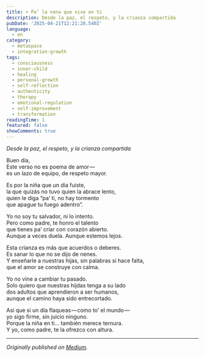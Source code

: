 ```yaml
---
title: ☀️ Pa’ la nena que vive en ti
description: Desde la paz, el respeto, y la crianza compartida
pubDate: '2025-04-21T12:21:28.540Z'
language:
  - en
category:
  - metaspace
  - integration-growth
tags:
  - consciousness
  - inner-child
  - healing
  - personal-growth
  - self-reflection
  - authenticity
  - therapy
  - emotional-regulation
  - self-improvement
  - transformation
readingTime: 1
featured: false
showComments: true
---
```


_Desde la paz, el respeto, y la crianza compartida_

Buen día,<br>Este verso no es poema de amor — <br>es un lazo de equipo, de respeto mayor.

Es por la niña que un día fuiste,<br>la que quizás no tuvo quien la abrace lento,<br>quien le diga “pa’ ti, no hay tormento<br>que apague tu fuego adentro”.

Yo no soy tu salvador, ni lo intento.<br>Pero como padre, te honro el talento<br>que tienes pa’ criar con corazón abierto.<br>Aunque a veces duela. Aunque estemos lejos.

Esta crianza es más que acuerdos o deberes.<br>Es sanar lo que no se dijo de nenes.<br>Y enseñarle a nuestras hijas, sin palabras si hace falta,<br>que el amor se construye con calma.

Yo no vine a cambiar tu pasado.<br>Solo quiero que nuestras hijdas tenga a su lado<br>dos adultos que aprendieron a ser humanos,<br>aunque el camino haya sido entrecortado.

Así que si un día flaqueas — como to’ el mundo — <br>yo sigo firme, sin juicio ninguno.<br>Porque la niña en ti… también merece ternura.<br>Y yo, como padre, te la ofrezco con altura.

---

_Originally published on [Medium](https://medium.com/@wizards777/%EF%B8%8F-pa-la-nena-que-vive-en-ti-511949b6c3c0)._
